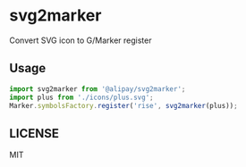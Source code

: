 # svg2marker

Convert SVG icon to G/Marker register

## Usage

```js
import svg2marker from '@alipay/svg2marker';
import plus from './icons/plus.svg';
Marker.symbolsFactory.register('rise', svg2marker(plus));
```

## LICENSE

MIT

